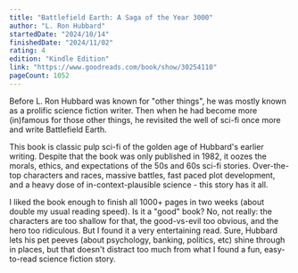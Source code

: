 ```yaml
---
title: "Battlefield Earth: A Saga of the Year 3000"
author: "L. Ron Hubbard"
startedDate: "2024/10/14"
finishedDate: "2024/11/02"
rating: 4
edition: "Kindle Edition"
link: "https://www.goodreads.com/book/show/30254110"
pageCount: 1052
---
```


Before L. Ron Hubbard was known for "other things", he was mostly known as a prolific science fiction writer. Then when he had become more (in)famous for those other things, he revisited the well of sci-fi once more and write Battlefield Earth.

This book is classic pulp sci-fi of the golden age of Hubbard's earlier writing. Despite that the book was only published in 1982, it oozes the morals, ethics, and expectations of the 50s and 60s sci-fi stories. Over-the-top characters and races, massive battles, fast paced plot development, and a heavy dose of in-context-plausible science - this story has it all.

I liked the book enough to finish all 1000+ pages in two weeks (about double my usual reading speed). Is it a "good" book? No, not really: the characters are too shallow for that, the good-vs-evil too obvious, and the hero too ridiculous. But I found it a very entertaining read. Sure, Hubbard lets his pet peeves (about psychology, banking, politics, etc) shine through in places, but that doesn't distract too much from what I found a fun, easy-to-read science fiction story.

